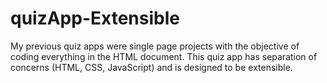 # quizApp-Extensible
My previous quiz apps were single page projects with the objective of coding everything in the HTML document. 
This quiz app has separation of concerns \(HTML, CSS, JavaScript\) and is designed to be extensible.
